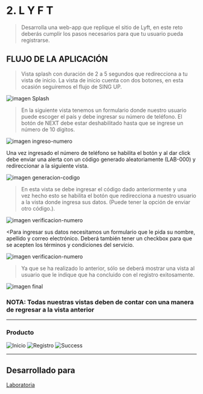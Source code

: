 # 2. L Y F T

>Desarrolla una web-app que replique el sitio de Lyft, en este reto deberás cumplir los pasos necesarios para que tu usuario pueda registrarse.

## FLUJO DE LA APLICACIÓN

>Vista splash con duración de 2 a 5 segundos que redirecciona a tu vista de inicio. La vista de inicio cuenta con dos botones, en esta ocasión seguiremos el flujo de SING UP.

![imagen Splash](css/images/splash.png)

>En la siguiente vista tenemos un formulario donde nuestro usuario puede escoger el país y debe ingresar su número de teléfono. El botón de NEXT debe estar deshabilitado hasta que se ingrese un número de 10 dígitos.

![imagen ingreso-numero](css/images/ingreso-numero.jpg)

Una vez ingresado el número de teléfono se habilita el botón y al dar click debe enviar una alerta con un código generado aleatoriamente (LAB-000) y redireccionar a la siguiente vista.

![imagen generacion-codigo](css/images/generacion-codigo.jpg)

>En esta vista se debe ingresar el código dado anteriormente y una vez hecho esto se habilita el botón que redirecciona a nuestro usuario a la vista donde ingresa sus datos. (Puede tener la opción de enviar otro código.).

![imagen verificacion-numero](css/images/verificacion-numero.jpg)

<Para ingresar sus datos necesitamos un formulario que le pida su nombre, apellido y correo electrónico. Deberá también tener un checkbox para que se acepten los términos y condiciones del servicio.

![imagen verificacion-numero](css/images/ingreso-datos.png)

>Ya que se ha realizado lo anterior, sólo se deberá mostrar una vista al usuario que le indique que ha concluido con el registro exitosamente.

![imagen final](css/images/final.png)

### NOTA: Todas nuestras vistas deben de contar con una manera de regresar a la vista anterior

***
### Producto

![Inicio](assets/img/Lyfe.PNG)
![Registro](assets/img/Login.PNG)
![Success](assets/img/success.PNG)

***
## Desarrollado para
[Laboratoria](http://laboratoria.la)